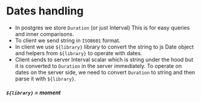 # Dates handling

- In postgres we store `Duration` (or just Interval)
  This is for easy queries and inner comparisons.
- To client we send string in `ISO8601` format.
- In client we use `${library}` library to convert the string to js Date object and helpers from `${library}` to operate with dates.
- Client sends to server Interval scalar which is string under the hood but it is converted to `Duration` in the server immediately.
  To operate on dates on the server side, we need to convert `Duration` to string and then parse it with `${library}`.

##### `${library}` = moment
